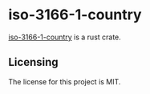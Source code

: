 # iso-3166-1-country

[iso-3166-1-country] is a rust crate.


## Licensing

The license for this project is MIT.

[iso-3166-1-country]: https://github.com/lemonrock/olympus-xmp "olympus-xmp GitHub page"
